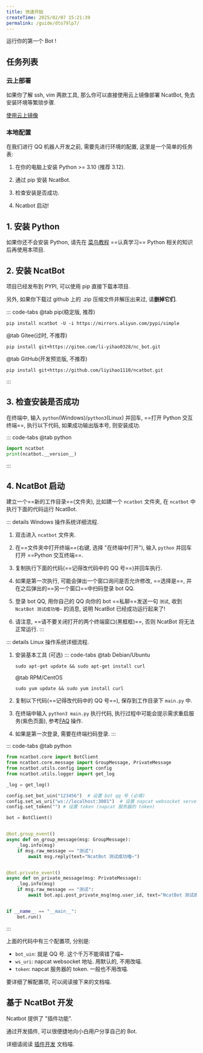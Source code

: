 ```yaml
---
title: 快速开始
createTime: 2025/02/07 15:21:39
permalink: /guide/dto79lp7/
---
```


运行你的第一个 Bot !

## 任务列表

### 云上部署

如果你了解 ssh, vim 两款工具, 那么你可以直接使用云上镜像部署 NcatBot, 免去安装环境等繁琐步骤.

[使用云上镜像](../5.%20杂项/4.%20轻松上云.md)

### 本地配置

在我们进行 QQ 机器人开发之前, 需要先进行环境的配置, 这里是一个简单的任务表:

1. 在你的电脑上安装 Python >= 3.10 (推荐 3.12).

2. 通过 pip 安装 NcatBot.

3. 检查安装是否成功.

4. Ncatbot 启动!

## 1. 安装 Python

如果你还不会安装 Python, 请先在 [菜鸟教程](https://www.runoob.com/python3/python3-tutorial.html) ==认真学习== Python 相关的知识后再使用本项目.

## 2. 安装 NcatBot

项目已经发布到 PYPI, 可以使用 pip 直接下载本项目.

另外, 如果你下载过 github 上的 .zip 压缩文件并解压出来过, 请**删掉它们**.

::: code-tabs
@tab pip(稳定版, 推荐)

```shell
pip install ncatbot -U -i https://mirrors.aliyun.com/pypi/simple
```

@tab Gitee(过时, 不推荐)

```shell
pip install git+https://gitee.com/li-yihao0328/nc_bot.git
```

@tab GitHub(开发预览版, 不推荐)

```shell
pip install git+https://github.com/liyihao1110/ncatbot.git
```

:::

## 3. 检查安装是否成功

在终端中, 输入 `python`(Windows)/`python3`(Linux) 并回车, ==打开 Python 交互终端==, 执行以下代码, 如果成功输出版本号, 则安装成功.

::: code-tabs
@tab python

```python
import ncatbot
print(ncatbot.__version__)
```

:::

## 4. NcatBot 启动

建立一个==新的工作目录==(文件夹), 比如建一个 `ncatbot` 文件夹, 在 `ncatbot` 中执行下面的代码运行 NcatBot.

::: details Windows 操作系统详细流程.

1. 双击进入 `ncatbot` 文件夹.

2. 在==文件夹中打开终端==(右键, 选择 "在终端中打开"), 输入 `python` 并回车打开 ==Python 交互终端==.

3. 复制执行下面的代码(==记得改代码中的 QQ 号==)并回车执行.

4. 如果是第一次执行, 可能会弹出一个窗口询问是否允许修改, ==选择是==, 并在之后弹出的==另一个窗口==中扫码登录 bot QQ.

5. 登录 bot QQ, 用你自己的 QQ 向你的 bot ==私聊==发送一句 `测试`, 收到 `NcatBot 测试成功喵~` 的消息, 说明 NcatBot 已经成功运行起来了!

6. 请注意, ==请不要关闭打开的两个终端窗口(黑框框)==, 否则 NcatBot 将无法正常运行.
:::

::: details Linux 操作系统详细流程.

1. 安装基本工具 (可选)
   ::: code-tabs
   @tab Debian/Ubuntu

   ```shell
   sudo apt-get update && sudo apt-get install curl
   ```
   @tab RPM/CentOS
   ```shell
   sudo yum update && sudo yum install curl
   ```

2. 复制以下代码(==记得改代码中的 QQ 号==), 保存到工作目录下 `main.py` 中.

3. 在终端中输入 `python3 main.py` 执行代码, 执行过程中可能会提示需求重启服务(紫色页面), 参考[FAQ](../7.%20常见问题/1.%20FAQ.md) 操作.

4. 如果是第一次登录, 需要在终端扫码登录.
:::

::: code-tabs
@tab python

```python
from ncatbot.core import BotClient
from ncatbot.core.message import GroupMessage, PrivateMessage
from ncatbot.utils.config import config
from ncatbot.utils.logger import get_log

_log = get_log()

config.set_bot_uin("123456")  # 设置 bot qq 号 (必填)
config.set_ws_uri("ws://localhost:3001")  # 设置 napcat websocket server 地址
config.set_token("") # 设置 token (napcat 服务器的 token)

bot = BotClient()


@bot.group_event()
async def on_group_message(msg: GroupMessage):
    _log.info(msg)
    if msg.raw_message == "测试":
        await msg.reply(text="NcatBot 测试成功喵~")


@bot.private_event()
async def on_private_message(msg: PrivateMessage):
    _log.info(msg)
    if msg.raw_message == "测试":
        await bot.api.post_private_msg(msg.user_id, text="NcatBot 测试成功喵~")


if __name__ == "__main__":
    bot.run()
```

:::

上面的代码中有三个配置项, 分别是:

- `bot_uin`: 就是 QQ 号. 这个千万不能填错了喵~
- `ws_uri`: napcat websocket 地址. 用默认的, 不用改喵.
- `token`: napcat 服务器的 token. 一般也不用改喵.

要详细了解配置项, 可以阅读接下来的文档喵.

## 基于 NcatBot 开发

Ncatbot 提供了 "插件功能".

通过开发插件, 可以很便捷地向小白用户分享自己的 Bot.

详细请阅读 [插件开发](../6.%20开发%20NcatBot%20插件/1.%20了解%20NcatBot%20插件.md) 文档喵.
